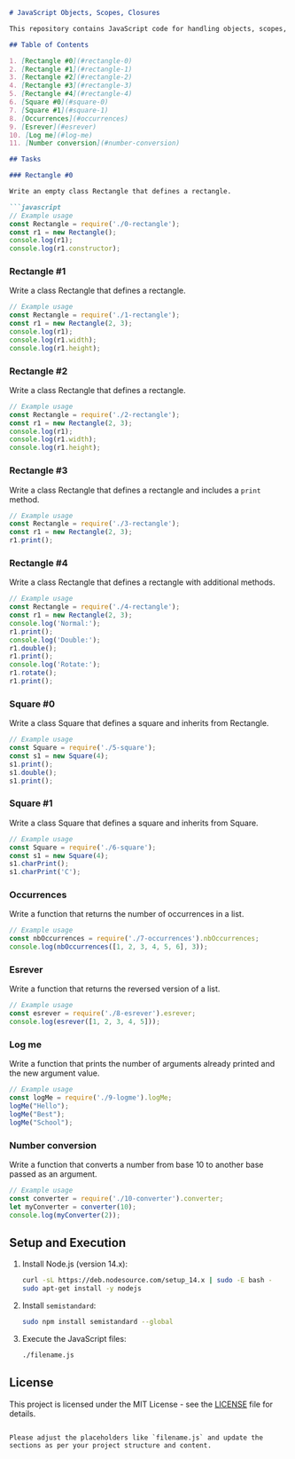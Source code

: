 ```markdown
# JavaScript Objects, Scopes, Closures

This repository contains JavaScript code for handling objects, scopes, and closures. The project includes several tasks, each addressing specific concepts in JavaScript programming.

## Table of Contents

1. [Rectangle #0](#rectangle-0)
2. [Rectangle #1](#rectangle-1)
3. [Rectangle #2](#rectangle-2)
4. [Rectangle #3](#rectangle-3)
5. [Rectangle #4](#rectangle-4)
6. [Square #0](#square-0)
7. [Square #1](#square-1)
8. [Occurrences](#occurrences)
9. [Esrever](#esrever)
10. [Log me](#log-me)
11. [Number conversion](#number-conversion)

## Tasks

### Rectangle #0

Write an empty class Rectangle that defines a rectangle.

```javascript
// Example usage
const Rectangle = require('./0-rectangle');
const r1 = new Rectangle();
console.log(r1);
console.log(r1.constructor);
```

### Rectangle #1

Write a class Rectangle that defines a rectangle.

```javascript
// Example usage
const Rectangle = require('./1-rectangle');
const r1 = new Rectangle(2, 3);
console.log(r1);
console.log(r1.width);
console.log(r1.height);
```

### Rectangle #2

Write a class Rectangle that defines a rectangle.

```javascript
// Example usage
const Rectangle = require('./2-rectangle');
const r1 = new Rectangle(2, 3);
console.log(r1);
console.log(r1.width);
console.log(r1.height);
```

### Rectangle #3

Write a class Rectangle that defines a rectangle and includes a `print` method.

```javascript
// Example usage
const Rectangle = require('./3-rectangle');
const r1 = new Rectangle(2, 3);
r1.print();
```

### Rectangle #4

Write a class Rectangle that defines a rectangle with additional methods.

```javascript
// Example usage
const Rectangle = require('./4-rectangle');
const r1 = new Rectangle(2, 3);
console.log('Normal:');
r1.print();
console.log('Double:');
r1.double();
r1.print();
console.log('Rotate:');
r1.rotate();
r1.print();
```

### Square #0

Write a class Square that defines a square and inherits from Rectangle.

```javascript
// Example usage
const Square = require('./5-square');
const s1 = new Square(4);
s1.print();
s1.double();
s1.print();
```

### Square #1

Write a class Square that defines a square and inherits from Square.

```javascript
// Example usage
const Square = require('./6-square');
const s1 = new Square(4);
s1.charPrint();
s1.charPrint('C');
```

### Occurrences

Write a function that returns the number of occurrences in a list.

```javascript
// Example usage
const nbOccurrences = require('./7-occurrences').nbOccurrences;
console.log(nbOccurrences([1, 2, 3, 4, 5, 6], 3));
```

### Esrever

Write a function that returns the reversed version of a list.

```javascript
// Example usage
const esrever = require('./8-esrever').esrever;
console.log(esrever([1, 2, 3, 4, 5]));
```

### Log me

Write a function that prints the number of arguments already printed and the new argument value.

```javascript
// Example usage
const logMe = require('./9-logme').logMe;
logMe("Hello");
logMe("Best");
logMe("School");
```

### Number conversion

Write a function that converts a number from base 10 to another base passed as an argument.

```javascript
// Example usage
const converter = require('./10-converter').converter;
let myConverter = converter(10);
console.log(myConverter(2));
```

## Setup and Execution

1. Install Node.js (version 14.x):

   ```bash
   curl -sL https://deb.nodesource.com/setup_14.x | sudo -E bash -
   sudo apt-get install -y nodejs
   ```

2. Install `semistandard`:

   ```bash
   sudo npm install semistandard --global
   ```

3. Execute the JavaScript files:

   ```bash
   ./filename.js
   ```

## License

This project is licensed under the MIT License - see the [LICENSE](LICENSE) file for details.
```

Please adjust the placeholders like `filename.js` and update the sections as per your project structure and content.
